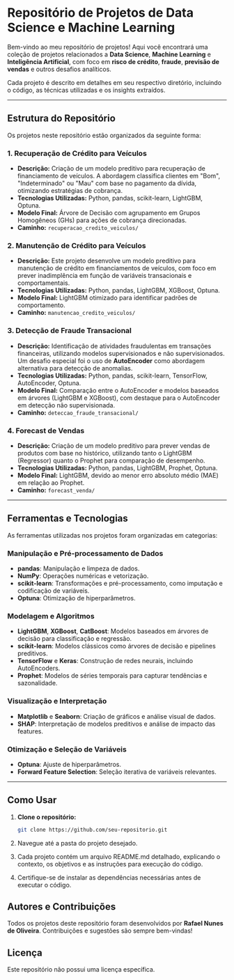 # Repositório de Projetos de Data Science e Machine Learning

Bem-vindo ao meu repositório de projetos! Aqui você encontrará uma coleção de projetos relacionados a **Data Science**, **Machine Learning** e **Inteligência Artificial**, com foco em **risco de crédito**, **fraude**, **previsão de vendas** e outros desafios analíticos.  

Cada projeto é descrito em detalhes em seu respectivo diretório, incluindo o código, as técnicas utilizadas e os insights extraídos.

---

## Estrutura do Repositório

Os projetos neste repositório estão organizados da seguinte forma:

### 1. **Recuperação de Crédito para Veículos**
- **Descrição:** Criação de um modelo preditivo para recuperação de financiamento de veículos. A abordagem classifica clientes em "Bom", "Indeterminado" ou "Mau" com base no pagamento da dívida, otimizando estratégias de cobrança.
- **Tecnologias Utilizadas:** Python, pandas, scikit-learn, LightGBM, Optuna.
- **Modelo Final:** Árvore de Decisão com agrupamento em Grupos Homogêneos (GHs) para ações de cobrança direcionadas.
- **Caminho:** `recuperacao_credito_veiculos/`

### 2. **Manutenção de Crédito para Veículos**
- **Descrição:** Este projeto desenvolve um modelo preditivo para manutenção de crédito em financiamentos de veículos, com foco em prever inadimplência em função de variáveis transacionais e comportamentais.
- **Tecnologias Utilizadas:** Python, pandas, LightGBM, XGBoost, Optuna.
- **Modelo Final:** LightGBM otimizado para identificar padrões de comportamento.
- **Caminho:** `manutencao_credito_veiculos/`

### 3. **Detecção de Fraude Transacional**
- **Descrição:** Identificação de atividades fraudulentas em transações financeiras, utilizando modelos supervisionados e não supervisionados. Um desafio especial foi o uso de **AutoEncoder** como abordagem alternativa para detecção de anomalias.
- **Tecnologias Utilizadas:** Python, pandas, scikit-learn, TensorFlow, AutoEncoder, Optuna.
- **Modelo Final:** Comparação entre o AutoEncoder e modelos baseados em árvores (LightGBM e XGBoost), com destaque para o AutoEncoder em detecção não supervisionada.
- **Caminho:** `deteccao_fraude_transacional/`

### 4. **Forecast de Vendas**
- **Descrição:** Criação de um modelo preditivo para prever vendas de produtos com base no histórico, utilizando tanto o LightGBM (Regressor) quanto o Prophet para comparação de desempenho.
- **Tecnologias Utilizadas:** Python, pandas, LightGBM, Prophet, Optuna.
- **Modelo Final:** LightGBM, devido ao menor erro absoluto médio (MAE) em relação ao Prophet.
- **Caminho:** `forecast_venda/`

---

## Ferramentas e Tecnologias

As ferramentas utilizadas nos projetos foram organizadas em categorias:

### Manipulação e Pré-processamento de Dados
- **pandas**: Manipulação e limpeza de dados.
- **NumPy**: Operações numéricas e vetorização.
- **scikit-learn**: Transformações e pré-processamento, como imputação e codificação de variáveis.
- **Optuna**: Otimização de hiperparâmetros.

### Modelagem e Algoritmos
- **LightGBM**, **XGBoost**, **CatBoost**: Modelos baseados em árvores de decisão para classificação e regressão.
- **scikit-learn**: Modelos clássicos como árvores de decisão e pipelines preditivos.
- **TensorFlow** e **Keras**: Construção de redes neurais, incluindo AutoEncoders.
- **Prophet**: Modelos de séries temporais para capturar tendências e sazonalidade.

### Visualização e Interpretação
- **Matplotlib** e **Seaborn**: Criação de gráficos e análise visual de dados.
- **SHAP**: Interpretação de modelos preditivos e análise de impacto das features.

### Otimização e Seleção de Variáveis
- **Optuna**: Ajuste de hiperparâmetros.
- **Forward Feature Selection**: Seleção iterativa de variáveis relevantes.

---

## Como Usar

1. **Clone o repositório:**
   ```bash
   git clone https://github.com/seu-repositorio.git

2. Navegue até a pasta do projeto desejado.

3. Cada projeto contém um arquivo README.md detalhado, explicando o contexto, os objetivos e as instruções para execução do código.

4. Certifique-se de instalar as dependências necessárias antes de executar o código.

## Autores e Contribuições

Todos os projetos deste repositório foram desenvolvidos por **Rafael Nunes de Oliveira**. Contribuições e sugestões são sempre bem-vindas!

## Licença

Este repositório não possui uma licença específica.